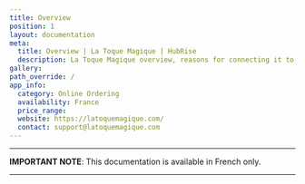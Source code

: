 ```yaml
---
title: Overview
position: 1
layout: documentation
meta:
  title: Overview | La Toque Magique | HubRise
  description: La Toque Magique overview, reasons for connecting it to HubRise and summary of integrated features. Synchronise data between your online ordering solution and your apps.
gallery:
path_override: /
app_info:
  category: Online Ordering
  availability: France
  price_range:
  website: https://latoquemagique.com/
  contact: support@latoquemagique.com
---
```


---

**IMPORTANT NOTE**: This documentation is available <Link to="/fr/apps/la-toque-magique" addLocalePrefix={false}>in French only</Link>.

---
